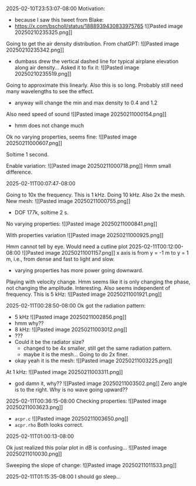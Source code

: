 
2025-02-10T23:53:07-08:00
Motivation:
- because I saw this tweet from Blake:
- https://x.com/bscholl/status/1888939430833975765
![[Pasted image 20250210235325.png]]


Going to get the air density distribution.
From chatGPT:
![[Pasted image 20250210235342.png]]
- dumbass drew the vertical dashed line for typical airplane elevation along air density...
Asked it to fix it:
![[Pasted image 20250210235519.png]]

Going to approximate this linearly.
Also this is so long. Probably still need many wavelengths to see the effect.
- anyway will change the min and max density to 0.4 and 1.2

Also need speed of sound
![[Pasted image 20250211000154.png]]
- hmm does not change much

Ok no varying properties, seems fine:
![[Pasted image 20250211000607.png]]

Soltime 1 second.

Enable variation:
![[Pasted image 20250211000718.png]]
Hmm small difference.

2025-02-11T00:07:47-08:00

Going to 10x the frequency. This is 1 kHz. Doing 10 kHz. Also 2x the mesh.
New mesh:
![[Pasted image 20250211000755.png]]
- DOF 177k, soltime 2 s. 

No varying properties:
![[Pasted image 20250211000841.png]]

With properties variation
![[Pasted image 20250211000925.png]]

Hmm cannot tell by eye. Would need a cutline plot
2025-02-11T00:12:00-08:00
![[Pasted image 20250211001157.png]]
x axis is from y = -1 m to y = 1 m, i.e., from dense and fast to light and slow.
- varying properties has more power going downward.

Playing with velocity change. Hmm seems like it is only changing the phase, not changing the amplitude. Interesting.
Also seems independent of frequency. This is 5 kHz:
![[Pasted image 20250211001921.png]]


2025-02-11T00:28:50-08:00
Ok got the radiation pattern:
- 5 kHz
![[Pasted image 20250211002856.png]]
- hmm why??
- 8 kHz:
![[Pasted image 20250211003012.png]]
- ???
- Could it be the radiator size?
	- changed to be 4x smaller, still get the same radiation pattern.
	- maybe it is the mesh... Going to do 2x finer.
- okay yeah it is the mesh:
![[Pasted image 20250211003225.png]]

At 1 kHz:
![[Pasted image 20250211003311.png]]
- god damn it, why??
![[Pasted image 20250211003502.png]]
Zero angle is to the right. Why is no wave going upward??

2025-02-11T00:36:15-08:00
Checking properties:
![[Pasted image 20250211003623.png]]
- `acpr.c`
![[Pasted image 20250211003650.png]]
- `acpr.rho`
Both looks correct.

2025-02-11T01:00:13-08:00

Ok just realized this polar plot in dB is confusing...
![[Pasted image 20250211010030.png]]


Sweeping the slope of change:
![[Pasted image 20250211011533.png]]

2025-02-11T01:15:35-08:00
I should go sleep...
